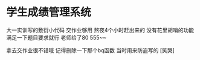 # 学生成绩管理系统
大一实训写的敷衍小代码  交作业够用 
熬夜4个小时赶出来的 没有花里胡哨的功能  满足一下题目要求就行  老师给了80 555~~

拿去交作业很不错哦  记得删除一下那个bq函数   当时用来防盗写的 [笑哭]
